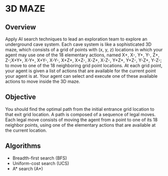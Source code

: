 # 3D MAZE

## Overview
Apply AI search techniques to lead an exploration team to explore an underground cave system.
Each cave system is like a sophisticated 3D maze, which consists of a grid of points with (x, y, z) locations in which your agent may use one of the 18 elementary actions, named X+, X-, Y+, Y-, Z+, Z-;X+Y+, X-Y+, X+Y-, X-Y-, X+Z+, X+Z-, X-Z+, X-Z-, Y+Z+, Y+Z-, Y-Z+, Y-Z-; to move to one of the 18 neighboring grid point locations.
At each grid point, your agent is given a list of actions that are available for the current point your agent is at. Your agent can select and execute  one of these available actions to move inside the 3D maze.

## Objective
You should find the optimal path from the initial entrance grid location to that exit grid location. A path is composed of a sequence of legal moves. Each legal move consists of moving the agent from a point to one of its 18 neighbor points, using one of the elementary actions that are available at
the current location.

## Algorithms 
- Breadth-first search (BFS)
- Uniform-cost search (UCS)
- A* search (A*)